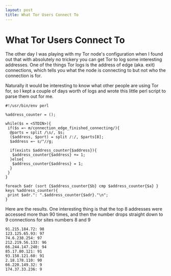 ```yaml
---
layout: post
title: What Tor Users Connect To
---
```

# What Tor Users Connect To

The other day I was playing with my Tor node's configuration when I found out that with absolutely no trickery you can get Tor to log some interesting addresses. One of the things Tor logs is the address of edge (aka. exit) connections, which tells you what the node is connecting to but not who the connection is for.

Naturally it would be interesting to know what other people are using Tor for, so I kept a couple of days worth of logs and wrote this little perl script to parse them out for me.

```
#!/usr/bin/env perl

%address_counter = ();

while($s = <STDIN>){
 if($s =~ m/connection_edge_finished_connecting/){
  @parts = split /\s/, $s;
  ($address, $port) = split /:/, $parts[8];
  $address =~ s/"//g;

  if(exists $address_counter{$address}){
   $address_counter{$address} += 1;
  }else{
   $address_counter{$address} = 1;
  }
 }
}

foreach $adr (sort {$address_counter{$b} cmp $address_counter{$a} } keys %address_counter){
 print $adr.": ".$address_counter{$adr}."\n";
}

```

Here are the results. One interesting thing is that the top 8 addresses were accessed more than 90 times, and then the number drops straight down to 9 connections for sites numbers 8 and 9

```
91.215.184.72: 98
123.125.65.93: 97
74.6.238.254: 97
212.219.56.133: 96
66.244.147.240: 94
85.17.80.121: 91
93.158.121.60: 91
2.18.178.110: 90
66.220.149.32: 9
174.37.33.236: 9

```
